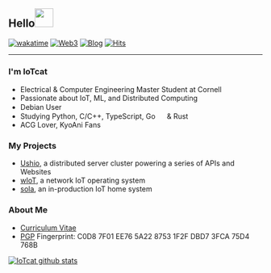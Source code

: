 ## Hello<img src="https://slackmojis.com/emojis/22158-oh-hello/download" width="37" />

[![wakatime](https://wakatime.com/badge/user/f59a96b0-dfbd-4c52-8d09-b889d6d2bbdd.svg)](https://wakatime.com/@iotcat)
[![Web3](https://img.shields.io/badge/Web3-iotcat.eth-0088cc?style=flat&link=https://etherscan.io/idm?tx=0xd63137945203a00db8526b7ce5349dbacf36855dc01092da81f78d305a459835)](https://etherscan.io/idm?tx=0xd63137945203a00db8526b7ce5349dbacf36855dc01092da81f78d305a459835)
[![Blog](https://img.shields.io/badge/Blog-iotcat.me-c14438?style=flat&link=https://iotcat.me/)](https://iotcat.me/)
[![Hits](https://hits.seeyoufarm.com/api/count/incr/badge.svg?url=https%3A%2F%2Fgithub.com%2Fiotcat&count_bg=%23000000&title_bg=%23555555&icon=&icon_color=%23E7E7E7&title=hits&edge_flat=false)](https://github.com/iotcat)

---

### I'm IoTcat

- Electrical & Computer Engineering Master Student at Cornell <img width="15" src="https://www.cornell.edu/favicon.ico" />
- Passionate about IoT, ML, and Distributed Computing
- Debian User  <img width="15" src="https://www.debian.org/logos/openlogo-nd.svg" />
- Studying Python, C/C++, TypeScript, Go <img width="15" src="https://go.dev/favicon.ico" /> & Rust <img width="15" src="https://rustacean.net/favicon.png" />
- ACG Lover, KyoAni Fans

### My Projects
- [Ushio](https://github.com/IoTcat/ushio), a distributed server cluster powering a series of APIs and Websites
- [wIoT](https://github.com/IoTcat/wIoT), a network IoT operating system
- [sola](https://github.com/IoTcat/sola), an in-production IoT home system

### About Me
- [Curriculum Vitae](https://github.com/IoTcat/resume)
- [PGP](https://raw.githubusercontent.com/IoTcat/iotcat.me/public/iotcat.asc) Fingerprint: C0D8 7F01 EE76 5A22 8753  1F2F DBD7 3FCA 75D4 768B
   
[![IoTcat github stats](https://github-readme-stats.vercel.app/api?username=IoTcat&count_private=true&title_color=A821DE&hide=contribs&include_all_commits=true)](https://github.com/anuraghazra/github-readme-stats#github-stats-card)   


